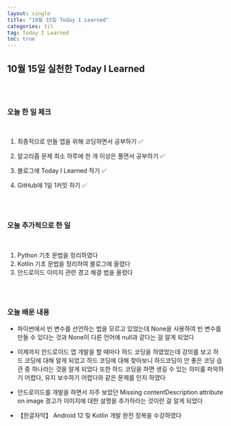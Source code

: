```yaml
---
layout: single
title: "10월 15일 Today I Learned"
categories: til
tag: Today I Learned
toc: true
---
```


## 10월 15일 실천한 Today I Learned

<br><br>

### 오늘 한 일 체크
<br>

1. 최종적으로 만들 앱을 위해 코딩하면서 공부하기 ✅

2. 알고리즘 문제 최소 하루에 한 개 이상은 풀면서 공부하기 ✅

3. 블로그에 Today I Learned 적기 ✅

4. GitHub에 1일 1커밋 하기 ✅

<br><br>

### 오늘 추가적으로 한 일
<br>

1. Python 기초 문법을 정리하였다
1. Kotlin 기초 문법을 정리하여 블로그에 올렸다
1. 안드로이드 이미지 관련 경고 해결 법을 올렸다

<br><br>

### 오늘 배운 내용

* 파이썬에서 빈 변수를 선언하는 법을 모르고 있었는데 None을 사용하여 빈 변수를 만들 수 있다는 것과
None이 다른 언어에 null과 같다는 걸 알게 되었다

* 이제까지 안드로이드 앱 개발을 할 때마다 하드 코딩을 하였었는데 강의를 보고 하드 코딩에 대해 알게 되었고 하드 코딩에 대해 찾아보니 하드코딩이 안 좋은 코딩 습관 중 하나라는 것을 알게 되었다
또한 하드 코딩을 하면 생길 수 있는 의미를 파악하기 어렵다,
유지 보수하기 어렵다와 같은 문제를 인지 하였다

* 안드로이드를 개발을 하면서 자주 보았던 Missing contentDescription attribute on image 경고가 이미지에 대한 설명을 추가하라는 것이란 걸 알게 되었다

* 【한글자막】 Android 12 및 Kotlin 개발 완전 정복을 수강하였다
